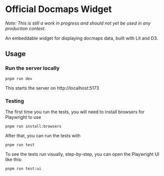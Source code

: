 # Official Docmaps Widget

_Note: This is still a work in progress and should not yet be used in any production context._

An embeddable widget for displaying docmaps data, built with Lit and D3.

## Usage

### Run the server locally

```shell
pnpm run dev
```

This starts the server on http://localhost:5173

### Testing

The first time you run the tests, you will need to install browsers for Playwright to use

```shell
pnpm run install:browsers
```

After that, you can run the tests with

```shell
pnpm run test
```

To see the tests run visually, step-by-step, you can open the Playwright UI like this:

```shell
pnpm run test:ui
```
